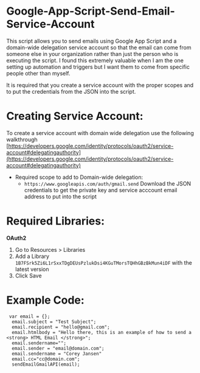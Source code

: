 
# Google-App-Script-Send-Email-Service-Account
This script allows you to send emails using Google App Script and a domain-wide delegation service account so that the email can come from someone else in your organization rather than just the person who is executing the script. I found this extremely valuable when I am the one setting up automation and triggers but I want them to come from specific people other than myself.

It is required that you create a service account with the proper scopes and to put the credentials from the JSON into the script.

# Creating Service Account:
To create a service account with domain wide delegation use the following walkthrough
[https://developers.google.com/identity/protocols/oauth2/service-account#delegatingauthority](https://developers.google.com/identity/protocols/oauth2/service-account#delegatingauthority)

 - Required scope to add to Domain-wide delegation:
	 - `https://www.googleapis.com/auth/gmail.send`
Download the JSON credentials to get the private key and service acccount email address to put into the script

# Required Libraries:

 **OAuth2**

 1. Go to Resources > Libraries
 2. Add a Library  `1B7FSrk5Zi6L1rSxxTDgDEUsPzlukDsi4KGuTMorsTQHhGBzBkMun4iDF` with the latest version
 3. Click Save

# Example Code:

     var email = {};  
      email.subject = "Test Subject";
      email.recipient = "hello@gmail.com";
      email.htmlbody = "Hello there, this is an example of how to send a <strong> HTML Email </strong>";
      email.sendername="";
      email.sender = "email@domain.com";
      email.sendername = "Corey Jansen"
      email.cc="cc@domain.com";
      sendEmailGmailAPI(email);
